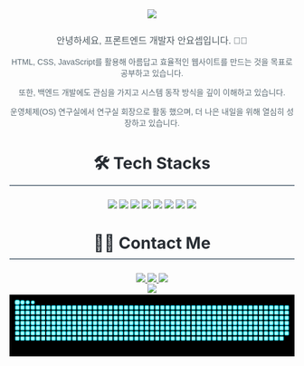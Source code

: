 <div align="center">
  <img src="https://capsule-render.vercel.app/api?type=slice&color=0:0077b6,100:00b4d8&height=120&text=Frontend%20Dev&animation=fadeIn&fontColor=ff6f61&fontSize=60" />
</div>


<div align="center">
  <h3 style="font-family: 'Arial', sans-serif; font-weight: 400; color: #4f5b62;">안녕하세요, 프론트엔드 개발자 안요셉입니다. 👨‍💻</h3>
  <p style="font-family: 'Arial', sans-serif; font-weight: 300; color: #5c6b74;">HTML, CSS, JavaScript를 활용해 아름답고 효율적인 웹사이트를 만드는 것을 목표로 공부하고 있습니다.</p> 
  <p style="font-family: 'Arial', sans-serif; font-weight: 300; color: #5c6b74;">또한, 백엔드 개발에도 관심을 가지고 시스템 동작 방식을 깊이 이해하고 있습니다.</p>
  <p style="font-family: 'Arial', sans-serif; font-weight: 300; color: #5c6b74;">운영체제(OS) 연구실에서 연구실 회장으로 활동 했으며, 더 나은 내일을 위해 열심히 성장하고 있습니다.</p>
</div>

<h2 style="text-align: center; border-bottom: 2px solid #6d7c89; color: #282d33; font-size: 1.8rem; padding-bottom: 10px;">🛠️ Tech Stacks</h2>
<div align="center">
  <img src="https://img.shields.io/badge/HTML5-E34F26?style=for-the-badge&logo=HTML5&logoColor=white">
  <img src="https://img.shields.io/badge/CSS3-1572B6?style=for-the-badge&logo=CSS3&logoColor=white">
  <img src="https://img.shields.io/badge/JavaScript-F7DF1E?style=for-the-badge&logo=JavaScript&logoColor=black">
  <img src="https://img.shields.io/badge/React-61DAFB?style=for-the-badge&logo=React&logoColor=black">
  <img src="https://img.shields.io/badge/Vue.js-4FC08D?style=for-the-badge&logo=Vue.js&logoColor=white">
  <img src="https://img.shields.io/badge/Node.js-339933?style=for-the-badge&logo=Node.js&logoColor=white">
  <img src="https://img.shields.io/badge/MySQL-4479A1?style=for-the-badge&logo=MySQL&logoColor=white">
  <img src="https://img.shields.io/badge/Java-007396?style=for-the-badge&logo=Java&logoColor=white">
</div>

<h2 style="text-align: center; border-bottom: 2px solid #6d7c89; color: #282d33; font-size: 1.8rem; padding-bottom: 10px;">🧑‍💻 Contact Me</h2>
<div align="center">
  <a href="mailto:ahnyo323@gmail.com">
    <img src="https://img.shields.io/badge/Gmail-EA4335?style=for-the-badge&logo=Gmail&logoColor=white">
  </a>
  <a href="https://www.instagram.com/ahn__yo/">
    <img src="https://img.shields.io/badge/Instagram-E4405F?style=for-the-badge&logo=Instagram&logoColor=white">
  </a>
  <a href="https://blog.naver.com/ahnyo3">
    <img src="https://img.shields.io/badge/Naver-03C75A?style=for-the-badge&logo=Naver&logoColor=white">
  </a>
</div>

<div align="center">
  <a href="https://hits.seeyoufarm.com">
    <img src="https://hits.seeyoufarm.com/api/count/incr/badge.svg?url=https%3A%2F%2Fgithub.com%2FYosepAhn%2F&count_bg=%23000000&title_bg=%23000000&icon=github.svg&icon_color=%23FFFFFF&title=GitHub&edge_flat=false">
  </a>
</div>

<picture>
  <source media="(prefers-color-scheme: light)" srcset="https://raw.githubusercontent.com/platane/snk/output/github-contribution-grid-snake-light.svg" />
  <source media="(prefers-color-scheme: dark)" srcset="https://raw.githubusercontent.com/platane/snk/output/github-contribution-grid-snake.svg" />
  <img alt="GitHub contribution grid snake animation" src="https://raw.githubusercontent.com/platane/snk/output/github-contribution-grid-snake.svg" style="filter: invert(100%) sepia(100%) saturate(10) hue-rotate(150deg);">
</picture>
